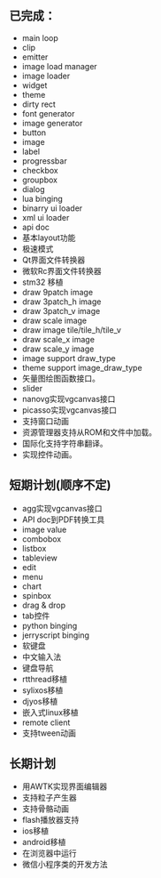 ## 已完成：
* main loop
* clip
* emitter
* image load manager
* image loader 
* widget
* theme 
* dirty rect 
* font generator
* image generator
* button
* image 
* label 
* progressbar
* checkbox
* groupbox
* dialog
* lua binging 
* binarry ui loader
* xml ui loader
* api doc
* 基本layout功能
* 极速模式
* Qt界面文件转换器
* 微软Rc界面文件转换器 
* stm32 移植
* draw 9patch image
* draw 3patch\_h image
* draw 3patch\_v image
* draw scale image
* draw image tile/tile\_h/tile\_v
* draw scale\_x image
* draw scale\_y image
* image support draw\_type
* theme support image\_draw\_type 
* 矢量图绘图函数接口。
* slider
* nanovg实现vgcanvas接口
* picasso实现vgcanvas接口
* 支持窗口动画
* 资源管理器支持从ROM和文件中加载。
* 国际化支持字符串翻译。
* 实现控件动画。

## 短期计划(顺序不定)
* agg实现vgcanvas接口
* API doc到PDF转换工具
* image value
* combobox
* listbox
* tableview
* edit
* menu
* chart
* spinbox
* drag & drop
* tab控件
* python binging 
* jerryscript binging 
* 软键盘
* 中文输入法
* 键盘导航
* rtthread移植
* sylixos移植
* djyos移植
* 嵌入式linux移植
* remote client
* 支持tween动画

## 长期计划
* 用AWTK实现界面编辑器
* 支持粒子产生器
* 支持骨骼动画
* flash播放器支持
* ios移植
* android移植
* 在浏览器中运行
* 微信小程序类的开发方法

